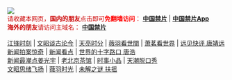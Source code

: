 <div style="width:100%;"><a href="https://a513.fun/"><img src="https://github.com/JohnChen201502/jinpian/blob/master/logo-zgjp.png?raw=true"/></a></div>
<span  style="color:#CC0000;">请收藏本网页，<b>国内的朋友</b>点击即可<b><span style="color:red;">免翻墙访问</span></b>：</span>
<b><a href="https://a513.fun/">中国禁片</a></b> | <b><a href="https://a513.fun/break-gfw/">中国禁片App</a></b>
</br>
<span  style="color:#CC0000;"><b>海外的朋友</b>请访问主域名：</span>
<b><a href="https://jinpian.org/">中国禁片</a></b>
</br></br>
<span><a href="https://a513.fun/author/jiangfeng/">江锋时刻</a></span> | <span><a href="https://a513.fun/author/wenzhao/">文昭谈古论今</a></span> | <span><a href="https://a513.fun/author/zhangtianliang/">天亮时分</a></span> | <span><a href="https://a513.fun/category/political/weiyu/">薇羽看世間</a></span> | <span><a href="https://a513.fun/category/political/xiaomin/">萧茗看世界</a></span> | <span><a href="https://a513.fun/category/political/tangjingyuan/">远见快评 唐靖远</a></span>
</br>
<span><a href="https://a513.fun/author/dayu/">新闻拍案惊奇</a></span> | <span><a href="https://a513.fun/author/limuyang/">新闻看点</a></span> | <span><a href="https://a513.fun/category/news/tanghao/">世界的十字路口 唐浩</a></span>
</br>
<span><a href="https://a513.fun/author/jiangguangyu/">新闻最潮点姜光宇</a></span> | <span><a href="https://a513.fun/author/chaguan/">老北京茶馆</a></span> | <span><a href="https://a513.fun/category/movie/duanju/">时事小品</a></span> | <span><a href="https://a513.fun/author/tianchao/">天潮脱口秀</a></span>
</br>
<span><a href="https://a513.fun/category/puzzle/wenzhaosixv/">文昭思绪飞扬</a></span> | <span><a href="https://a513.fun/category/puzzle/weiyushiguang/">薇羽时光</a></span> | <span><a href="https://a513.fun/category/puzzle/fuyao/">未解之谜 扶摇</a></span>
</br>
